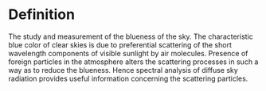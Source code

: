 # Definition

The study and measurement of the blueness of the sky. The characteristic
blue color of clear skies is due to preferential scattering of the short
wavelength components of visible sunlight by air molecules. Presence of
foreign particles in the atmosphere alters the scattering processes in
such a way as to reduce the blueness. Hence spectral analysis of diffuse
sky radiation provides useful information concerning the scattering
particles.
